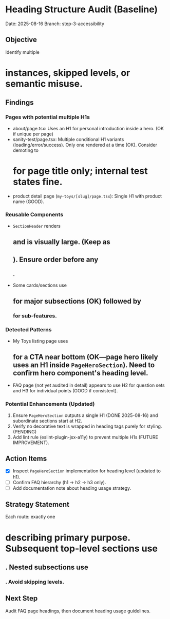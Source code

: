 # Heading Structure Audit (Baseline)

Date: 2025-08-16
Branch: step-3-accessibility

## Objective
Identify multiple <h1> instances, skipped levels, or semantic misuse.

## Findings

### Pages with potential multiple H1s
- about/page.tsx: Uses an H1 for personal introduction inside a hero. (OK if unique per page)
- sanity-test/page.tsx: Multiple conditional H1 variants (loading/error/success). Only one rendered at a time (OK). Consider demoting to <h1> for page title only; internal test states fine.
- product detail page (`my-toys/[slug]/page.tsx`): Single H1 with product name (GOOD).

### Reusable Components
- `SectionHeader` renders <h2> and is visually large. (Keep as <h2>). Ensure order before any <h3>.
- Some cards/sections use <h2> for major subsections (OK) followed by <h3> for sub-features.

### Detected Patterns
- My Toys listing page uses <h2> for a CTA near bottom (OK—page hero likely uses an H1 inside `PageHeroSection`). Need to confirm hero component's heading level.
- FAQ page (not yet audited in detail) appears to use H2 for question sets and H3 for individual points (GOOD if consistent).

### Potential Enhancements (Updated)
1. Ensure `PageHeroSection` outputs a single H1 (DONE 2025-08-16) and subordinate sections start at H2.
2. Verify no decorative text is wrapped in heading tags purely for styling. (PENDING)
3. Add lint rule (eslint-plugin-jsx-a11y) to prevent multiple H1s (FUTURE IMPROVEMENT).

## Action Items
- [x] Inspect `PageHeroSection` implementation for heading level (updated to h1).
- [ ] Confirm FAQ hierarchy (h1 -> h2 -> h3 only).
- [ ] Add documentation note about heading usage strategy.

## Strategy Statement
Each route: exactly one <h1> describing primary purpose. Subsequent top-level sections use <h2>. Nested subsections use <h3>. Avoid skipping levels.

## Next Step
Audit FAQ page headings, then document heading usage guidelines.
